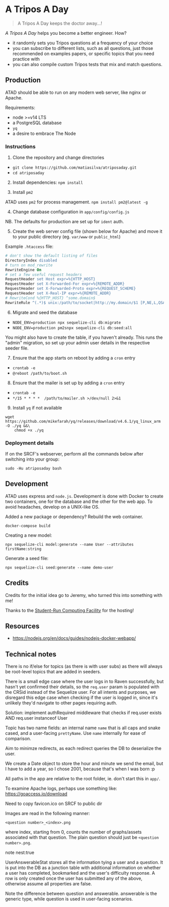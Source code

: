 # A Tripos A Day

> A Tripos A Day keeps the doctor away...!

*A Tripos A Day* helps you become a better engineer. How?

* it randomly sets you Tripos questions at a frequency of your choice
* you can subscribe to different lists, such as all questions, just those recommended on examples papers, or specific topics that you need practice with
* you can also compile custom Tripos tests that mix and match questions.

## Production

ATAD should be able to run on any modern web server, like nginx or Apache.

Requirements:

* node >=v14 LTS
* a PostgreSQL database
* `yq`
* a desire to embrace The Node

### Instructions

1. Clone the repository and change directories

* `git clone https://github.com/matiasilva/atriposaday.git`
* `cd atriposaday`

2. Install dependencies: `npm install`

3. Install `pm2`

ATAD uses `pm2` for process management.
`npm install pm2@latest -g`

4. Change database configuration in `app/config/config.js`

NB. The defaults for production are set up for `ident` auth.

5. Create the web server config file (shown below for Apache) and move it to your public directory (eg. `var/www` or `public_html`)

Example `.htaccess` file:

```apache
# don't show the default listing of files
DirectoryIndex disabled
# turn on mod_rewrite
RewriteEngine On
# set a few useful request headers
RequestHeader set Host expr=%{HTTP_HOST}
RequestHeader set X-Forwarded-For expr=%{REMOTE_ADDR}
RequestHeader set X-Forwarded-Proto expr=%{REQUEST_SCHEME}
RequestHeader set X-Real-IP expr=%{REMOTE_ADDR}
# RewriteCond %{HTTP_HOST} ^some.domain$
RewriteRule ^(.*)$ unix:/path/to/socket|http://my.domain/$1 [P,NE,L,QSA]
```

6. Migrate and seed the database

* `NODE_ENV=production npx sequelize-cli db:migrate`
* `NODE_ENV=production pm2snpx sequelize-cli db:seed:all`

You might also have to create the table, if you haven't already. This runs the "admin" migration, so set up your admin user details in the respective seeder file.

7. Ensure that the app starts on reboot by adding a `cron` entry

* `crontab -e`
* `@reboot /path/to/boot.sh`

8. Ensure that the mailer is set up by adding a `cron` entry

* `crontab -e`
* `*/15 * * * *  /path/to/mailer.sh >/dev/null 2>&1`

9. Install `yq` if not available

```shell
wget https://github.com/mikefarah/yq/releases/download/v4.6.1/yq_linux_arm -O ./yq &&\
    chmod +x ./yq
```

### Deployment details

If on the SRCF's webserver, perform all the commands below after switching into your group:

`sudo -Hu atriposaday bash`

## Development

ATAD uses express and `node.js`. Development is done with Docker to create two containers, one for the database and the other for the web app. To avoid headaches, develop on a UNIX-like OS.

Added a new package or dependency? Rebuild the web container.

`docker-compose build`

Creating a new model:

`npx sequelize-cli model:generate --name User --attributes firstName:string`

Generate a seed file:

`npx sequelize-cli seed:generate --name demo-user`

## Credits

Credits for the initial idea go to Jeremy, who  turned this into something with me!

Thanks to the [Student-Run Computing Facility](https://www.srcf.net/) for the hosting!

## Resources

* https://nodejs.org/en/docs/guides/nodejs-docker-webapp/

## Technical notes

There is no if/else for topics (as there is with user subs) as there will always be root-level topics that are added in seeders.

There is a small edge case where the user logs in to Raven successfully, but hasn't yet confirmed their details, so the `req.user` param is populated with the CRSid instead of the Sequelize user. For all intents and purposes, we disregard this edge case when checking if the user is logged in, since it's unlikely they'd navigate to other pages requiring auth.

Solution: implement authRequired middleware that checks if req.user exists AND req.user instanceof User

Topic has two name fields: an internal name `name` that is all caps and snake cased, and a user-facing `prettyName`. Use `name` internally for ease of comparison.

Aim to minimze redirects, as each redirect queries the DB to deserialize the user.

We create a Date object to store the hour and minute we send the email, but I have to add a year, so I chose 2001, because that's when I was born :p


All paths in the app are relative to the root folder, ie. don't start this in  `app/`.

To examine Apache logs, perhaps use something like: https://goaccess.io/download

Need to copy favicon.ico on SRCF to public dir

Images are read in the following manner:

`<question number>_<index>.png`

where index, starting from 0, counts the number of graphs/assets associated with that question. The plain question should just be `<question number>.png`.

note nest:true


UserAnswerableStat stores all the information tying a user and a question. It is put into the DB as a junction table with additional information on whether a user has completed, bookmarked and the user's difficulty response. A row is only created once the user has submitted any of the above, otherwise assume all properties are false.


Note the difference between question and answerable. answerable is the generic type, while question is used in user-facing scenarios.